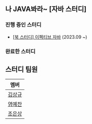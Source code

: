 ## 나 JAVA봐라~ [자바 스터디]

### 진행 중인 스터디
* [[북 스터디] 이펙티브 자바](https://github.com/2023-java-study/book-study/tree/main/%EC%9D%B4%ED%8E%99%ED%8B%B0%EB%B8%8C_%EC%9E%90%EB%B0%94) (2023.09 ~)

### 완료한 스터디

## 스터디 팀원

| 멤버 |
| :---: |
| [김상규](https://github.com/ggyu0629) |
| [염예찬](https://github.com/yyechan0602) |
| [조은상](https://github.com/JoEunSang) |
